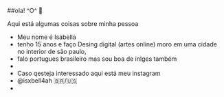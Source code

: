 ##ola! ^O^ 🖤

Aqui está algumas coisas sobre minha pessoa

- Meu nome é Isabella
- tenho 15 anos e faço Desing digital (artes online) moro em uma cidade  no interior de são paulo,
- falo portugues brasileiro mas sou boa de inlges também
- 
- Caso qesteja interessado aqui está meu instagram
- @isxbell4ah 🇧🇷/🇺🇸
- 
